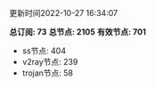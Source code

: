 更新时间2022-10-27 16:34:07

**总订阅: 73**
**总节点: 2105**
**有效节点: 701**
- ss节点: 404
- v2ray节点: 239
- trojan节点: 58
